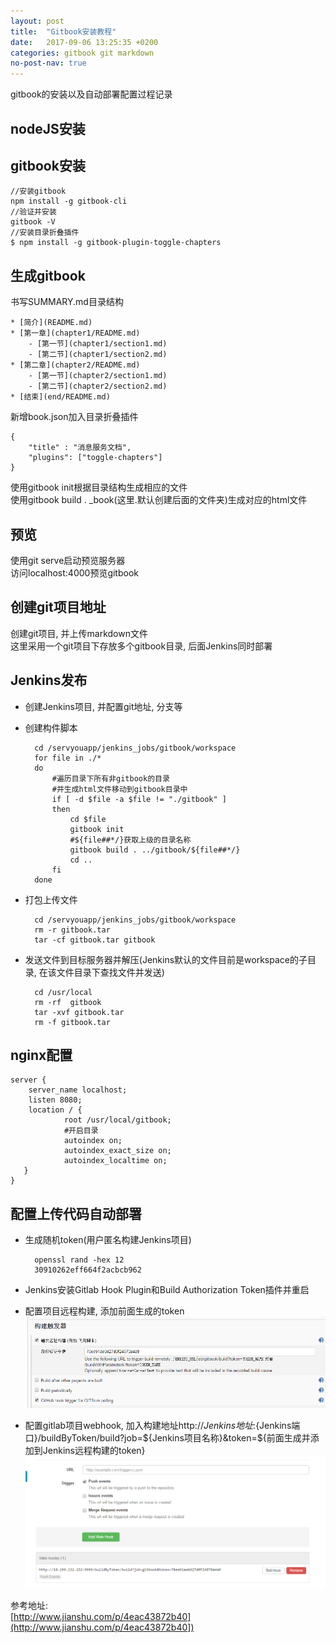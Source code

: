 ```yaml
---
layout: post
title:  "Gitbook安装教程"
date:   2017-09-06 13:25:35 +0200
categories: gitbook git markdown
no-post-nav: true
---
```


gitbook的安装以及自动部署配置过程记录

## nodeJS安装

## gitbook安装
    //安装gitbook
    npm install -g gitbook-cli
    //验证并安装
    gitbook -V 
    //安装目录折叠插件
    $ npm install -g gitbook-plugin-toggle-chapters

## 生成gitbook 
书写SUMMARY.md目录结构
    
    * [简介](README.md)
    * [第一章](chapter1/README.md)
        - [第一节](chapter1/section1.md)
        - [第二节](chapter1/section2.md)
    * [第二章](chapter2/README.md)
        - [第一节](chapter2/section1.md)
        - [第二节](chapter2/section2.md)
    * [结束](end/README.md)

新增book.json加入目录折叠插件

    {
        "title" : "消息服务文档",
        "plugins": ["toggle-chapters"]
    }

使用gitbook init根据目录结构生成相应的文件  
使用gitbook build . _book(这里.默认创建后面的文件夹)生成对应的html文件  

## 预览
使用git serve启动预览服务器  
访问localhost:4000预览gitbook

## 创建git项目地址
创建git项目, 并上传markdown文件  
这里采用一个git项目下存放多个gitbook目录, 后面Jenkins同时部署

## Jenkins发布
- 创建Jenkins项目, 并配置git地址, 分支等
- 创建构件脚本

        cd /servyouapp/jenkins_jobs/gitbook/workspace
        for file in ./*
        do
            #遍历目录下所有非gitbook的目录
            #并生成html文件移动到gitbook目录中
            if [ -d $file -a $file != "./gitbook" ]
            then
    	        cd $file
                gitbook init
                #${file##*/}获取上级的目录名称
		        gitbook build . ../gitbook/${file##*/}
                cd ..
            fi
        done

- 打包上传文件

        cd /servyouapp/jenkins_jobs/gitbook/workspace
        rm -r gitbook.tar
        tar -cf gitbook.tar gitbook

- 发送文件到目标服务器并解压(Jenkins默认的文件目前是workspace的子目录, 在该文件目录下查找文件并发送)

        cd /usr/local
        rm -rf  gitbook
        tar -xvf gitbook.tar
        rm -f gitbook.tar

## nginx配置

    server {
        server_name localhost;
        listen 8080;
        location / {
                root /usr/local/gitbook;
                #开启目录
                autoindex on;
                autoindex_exact_size on;
                autoindex_localtime on;
       }
    }

## 配置上传代码自动部署

- 生成随机token(用户匿名构建Jenkins项目)
 
	    openssl rand -hex 12
	    30910262eff664f2acbcb962

- Jenkins安装Gitlab Hook Plugin和Build Authorization Token插件并重启

- 配置项目远程构建, 添加前面生成的token
	![](jenkens1.png)

- 配置gitlab项目webhook, 加入构建地址http://${Jenkins地址}:${Jenkins端口}/buildByToken/build?job=${Jenkins项目名称}&token=${前面生成并添加到Jenkins远程构建的token}
	![](gitlab_hook.png)

参考地址:  
[http://www.jianshu.com/p/4eac43872b40](http://www.jianshu.com/p/4eac43872b40])

